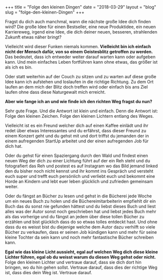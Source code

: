 +++
title = "Folge den kleinen Dingen"
date = "2018-03-29"
layout = "blog"
slug = "folge-den-kleinen-Dingen"
+++

Fragst du dich auch manchmal, wann die nächste große Idee dich finden wird? Die große Idee für einen Bestseller, eine neue Produktidee, ein neuen Karriereweg, irgend eine Idee, die dich deiner neuen, besseren, strahlenden Zukunft etwas näher bringt?

Vielleicht wird dieser Funken niemals kommen. **Vielleicht bin ich einfach nicht der Mensch dafür, von so einem Geistesblitz getroffen zu werden.** Das bedeutet, dass ich entweder weiter darauf warten kann oder aufgeben kann. Und mein einfaches Leben fortführen kann ohne etwas, das größer ist als ich es bin.

Oder statt weiterhin auf der Couch zu sitzen und zu warten auf diese große Idee kann ich aufstehen und loslaufen in die richtige Richtung. Zu dem Ort laufen an dem mich der Blitz doch treffen wird oder einfach bis ans Ziel laufen ohne dass diese Naturgewalt mich erreicht.

**Aber wie fange ich an und wie finde ich den richten Weg fragst du nun?**

Sehr gute Frage. Und die Antwort ist klein und einfach. Denn die Antwort ist: Folge den kleinen Zeichen. Folge den kleinen Lichtern entlang des Weges.

Vielleicht ist es ein Freund welcher dich auf einen Kaffee einlädt und ihr redet über etwas Interessantes und du erfährst, dass dieser Freund zu einem Konzert geht und du gehst mit und dort triffst du jemanden der in einem aufregenden StartUp arbeitet und der einen aufregenden Job für dich hat.

Oder du gehst für einen Spaziergang durch den Wald und findest einen neuen Weg der dich zu einer Lichtung führt auf der ein Reh steht und du fotografiert das Reh und postest es auf Instagram wo das Bild jemand linked den du bisher noch nicht kennst und ihr kommt ins Gespräch und versteht euch super und trefft euch persönlich und verliebt euch und bekommt eine Horde an Kindern und lebt euer leben glücklich und zufrieden gemeinsam weiter.

Oder du fängst an Bücher zu lesen und gehst in die Bücherei jede Woche um ein neues Buch zu holen und die Büchereimitarbeiterin empfiehlt dir ein Buch das du sonst nie gefunden hättest und du liebst dieses Buch und liest alles was der Autor sonst noch geschrieben hat und liebst jedes Buch mehr als das vorherige und du fängst an jedem über diese tollen Bücher zu erzählen und bist glücklich dass do so etwas tolles entdeckt hast. Und ohne dass du es weisst bist du diejenige welche dem Autor dazu verhilft so viele Bücher zu verkaufen, dass er seinen Job kündigen kann und mehr für seine kleine Tochter da sein kann und noch mehr fantastische Bücher schreiben kann.

**Egal wie das kleine Licht aussieht, egal auf welchen Weg dich diese kleine Lichter führen, egal ob du weisst warum du diesen Weg gehst oder nicht.** Folge den kleinen Lichter und vertraue darauf, dass sie dich dort hin bringen, wo du hin gehen sollst. Vertraue darauf, dass dies der richtige Weg ist, dass dies dein Weg ist. Vertraue darauf.